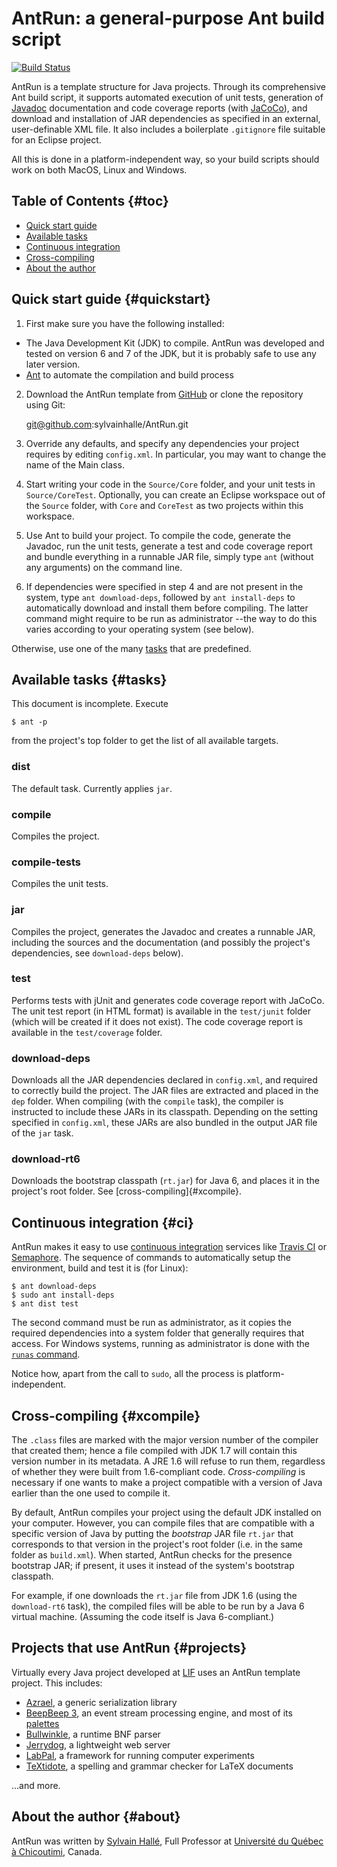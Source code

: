 AntRun: a general-purpose Ant build script
==========================================

[![Build Status](https://semaphoreci.com/api/v1/projects/5eab613c-29af-43c0-8961-0170588f6368/466366/badge.svg)](https://semaphoreci.com/sylvainhalle/antrun)

AntRun is a template structure for Java projects. Through its comprehensive
Ant build script, it supports automated execution of unit tests, generation
of [Javadoc](http://www.oracle.com/technetwork/articles/java/index-jsp-135444.html)
documentation and code coverage reports (with
[JaCoCo](http://www.eclemma.org/jacoco/)), and download and installation
of JAR dependencies as specified in an external, user-definable XML file.
It also includes a boilerplate `.gitignore` file suitable for an Eclipse
project.

All this is done in a platform-independent way, so your build scripts
should work on both MacOS, Linux and Windows.

Table of Contents                                                    {#toc}
-----------------

- [Quick start guide](#quickstart)
- [Available tasks](#tasks)
- [Continuous integration](#ci)
- [Cross-compiling](#xcompile)
- [About the author](#about)

Quick start guide                                             {#quickstart}
-----------------

1. First make sure you have the following installed:

  - The Java Development Kit (JDK) to compile. AntRun was developed and
    tested on version 6 and 7 of the JDK, but it is probably safe to use
    any later version.
  - [Ant](http://ant.apache.org) to automate the compilation and build
    process

2. Download the AntRun template from
   [GitHub](https://github.com/sylvainhalle/AntRun) or clone the repository
   using Git:
   
   git@github.com:sylvainhalle/AntRun.git

3. Override any defaults, and specify any dependencies your project
   requires by editing `config.xml`. In particular, you may want
   to change the name of the Main class.

4. Start writing your code in the `Source/Core` folder, and your unit
   tests in `Source/CoreTest`. Optionally, you can create an Eclipse
   workspace out of the `Source` folder, with `Core` and `CoreTest` as
   two projects within this workspace.

5. Use Ant to build your project. To compile the code, generate the
   Javadoc, run the unit tests, generate a test and code coverage report
   and bundle everything in a runnable JAR file, simply type `ant` (without
   any arguments) on the command line.
   
6. If dependencies were specified in step 4 and are not present in the
   system, type `ant download-deps`, followed by `ant install-deps` to
   automatically download and install them before compiling. The latter
   command might require to be run as administrator --the way to do this
   varies according to your operating system (see below).

Otherwise, use one of the many [tasks](#tasks) that are predefined.

Available tasks                                                    {#tasks}
---------------

This document is incomplete. Execute

    $ ant -p

from the project's top folder to get the list of all available targets.

### dist

The default task. Currently applies `jar`.

### compile

Compiles the project.

### compile-tests

Compiles the unit tests.

### jar

Compiles the project, generates the Javadoc and creates a runnable JAR,
including the sources and the documentation (and possibly the project's
dependencies, see `download-deps` below).

### test

Performs tests with jUnit and generates code coverage report with JaCoCo.
The unit test report (in HTML format) is available in the `test/junit`
folder (which will be created if it does not exist). The code coverage
report is available in the `test/coverage` folder.

### download-deps

Downloads all the JAR dependencies declared in `config.xml`, and required
to correctly build the project. The JAR files are extracted and placed in
the `dep` folder. When compiling (with the `compile` task), the compiler
is instructed to include these JARs in its classpath. Depending on the
setting specified in `config.xml`, these JARs are also bundled in the
output JAR file of the `jar` task.

### download-rt6

Downloads the bootstrap classpath (`rt.jar`) for Java 6, and places it in
the project's root folder. See [cross-compiling]{#xcompile}.

Continuous integration                                               {#ci}
----------------------

AntRun makes it easy to use [continuous
integration](https://en.wikipedia.org/wiki/Continuous_integration) services
like [Travis CI](https://travis-ci.org) or
[Semaphore](http://semaphoreapp.com). The sequence of commands to
automatically setup the environment, build and test it is (for Linux):

    $ ant download-deps
    $ sudo ant install-deps
    $ ant dist test

The second command must be run as administrator, as it copies the required
dependencies into a system folder that generally requires that access. For
Windows systems, running as administrator is done with the
[`runas` command](https://technet.microsoft.com/en-us/library/cc771525.aspx#BKMK_examples).

Notice how, apart from the call to `sudo`, all the process is
platform-independent.

Cross-compiling                                                 {#xcompile}
---------------

The `.class` files are marked with the major version number of the compiler
that created them; hence a file compiled with JDK 1.7 will contain this
version number in its metadata. A JRE 1.6 will refuse to run them,
regardless of whether they were built from 1.6-compliant code.
*Cross-compiling* is necessary if one wants to make a project compatible
with a version of Java earlier than the one used to compile it. 

By default, AntRun compiles your project using the default JDK installed on
your computer. However, you can compile files that are compatible with
a specific version of Java by putting the *bootstrap* JAR file `rt.jar`
that corresponds to that version in the project's root folder (i.e. in the
same folder as `build.xml`). When started, AntRun checks for the presence
bootstrap JAR; if present, it uses it instead of the system's bootstrap
classpath.

For example, if one downloads the `rt.jar` file from JDK 1.6 (using
the `download-rt6` task), the compiled files will be able to be run by
a Java 6 virtual machine. (Assuming the code itself is Java 6-compliant.)

Projects that use AntRun                                        {#projects}
------------------------

Virtually every Java project developed at [LIF](http://liflab.ca) uses
an AntRun template project. This includes:

- [Azrael](https://github.com/sylvainhalle/Azrael), a generic serialization
  library
- [BeepBeep 3](https://liflab.github.io/beepbeep-3), an event stream
  processing engine, and most of its
  [palettes](https://github.com/liflab/beepbeep-3-palettes)
- [Bullwinkle](https://github.com/sylvainhalle/Bullwinkle), a runtime BNF
  parser
- [Jerrydog](https://github.com/sylvainhalle/Jerrydog), a lightweight web
  server
- [LabPal](https://liflab.github.io/labpal), a framework for running
  computer experiments
- [TeXtidote](https://github.com/sylvainhalle/textidote), a spelling and
  grammar checker for LaTeX documents

...and more.

About the author                                                   {#about}
----------------

AntRun was written by [Sylvain Hallé](http://leduotang.ca/sylvain),
Full Professor at [Université du Québec à
Chicoutimi](http://www.uqac.ca/), Canada.
